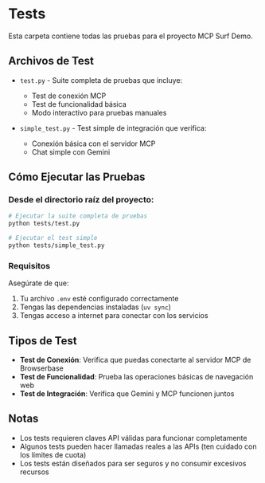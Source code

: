 # Tests

Esta carpeta contiene todas las pruebas para el proyecto MCP Surf Demo.

## Archivos de Test

- `test.py` - Suite completa de pruebas que incluye:
  - Test de conexión MCP
  - Test de funcionalidad básica
  - Modo interactivo para pruebas manuales

- `simple_test.py` - Test simple de integración que verifica:
  - Conexión básica con el servidor MCP
  - Chat simple con Gemini

## Cómo Ejecutar las Pruebas

### Desde el directorio raíz del proyecto:

```bash
# Ejecutar la suite completa de pruebas
python tests/test.py

# Ejecutar el test simple
python tests/simple_test.py
```

### Requisitos

Asegúrate de que:
1. Tu archivo `.env` esté configurado correctamente
2. Tengas las dependencias instaladas (`uv sync`)
3. Tengas acceso a internet para conectar con los servicios

## Tipos de Test

- **Test de Conexión**: Verifica que puedas conectarte al servidor MCP de Browserbase
- **Test de Funcionalidad**: Prueba las operaciones básicas de navegación web
- **Test de Integración**: Verifica que Gemini y MCP funcionen juntos

## Notas

- Los tests requieren claves API válidas para funcionar completamente
- Algunos tests pueden hacer llamadas reales a las APIs (ten cuidado con los límites de cuota)
- Los tests están diseñados para ser seguros y no consumir excesivos recursos
